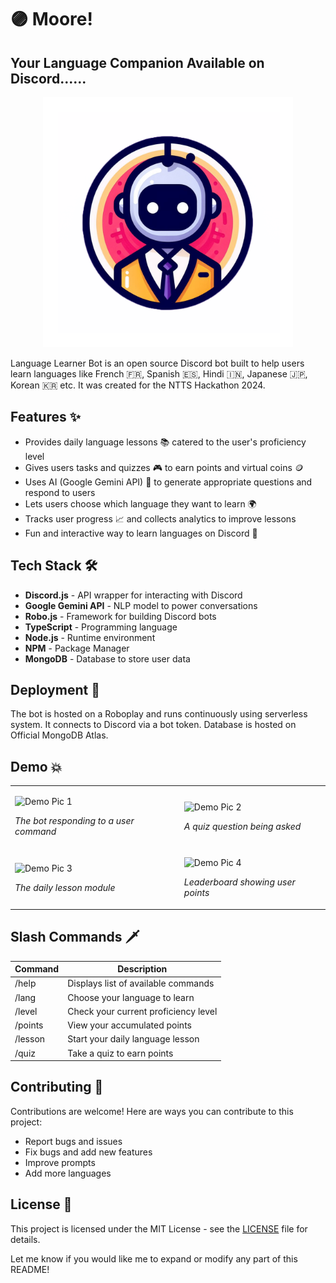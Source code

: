 # 🟣 Moore!

## Your Language Companion Available on Discord......

<p align="center">
    <img width="400" height="400" src="/Logo.png" alt="Logo">
</p>

Language Learner Bot is an open source Discord bot built to help users learn languages like French 🇫🇷, Spanish 🇪🇸, Hindi 🇮🇳, Japanese 🇯🇵, Korean 🇰🇷 etc. It was created for the NTTS Hackathon 2024.

## Features ✨

- Provides daily language lessons 📚 catered to the user's proficiency level
- Gives users tasks and quizzes 🎮 to earn points and virtual coins 🪙
- Uses AI (Google Gemini API) 🧠 to generate appropriate questions and respond to users  
- Lets users choose which language they want to learn 🌍
- Tracks user progress 📈 and collects analytics to improve lessons
- Fun and interactive way to learn languages on Discord 🎉

## Tech Stack 🛠️

- **Discord.js** - API wrapper for interacting with Discord  
- **Google Gemini API** - NLP model to power conversations
- **Robo.js** - Framework for building Discord bots 
- **TypeScript** - Programming language
- **Node.js** - Runtime environment
- **NPM** - Package Manager
- **MongoDB** - Database to store user data

## Deployment 🚀

The bot is hosted on a Roboplay and runs continuously using serverless system. It connects to Discord via a bot token. Database is hosted on Official MongoDB Atlas.

## Demo 💥

<table>
<tr>
<td>
  
  ![Demo Pic 1](images/demo1.png)
  
  *The bot responding to a user command*
  
</td>
<td>

  ![Demo Pic 2](images/demo2.png)
  
  *A quiz question being asked*
  
</td>
</tr>
<tr>
<td>

  ![Demo Pic 3](images/demo3.png)
  
  *The daily lesson module*

</td>
<td>

  ![Demo Pic 4](images/demo4.png) 
  
  *Leaderboard showing user points*
  
</td>
</tr>
</table>

## Slash Commands 🗡️

| Command | Description |
|-|-|  
| /help | Displays list of available commands |
| /lang | Choose your language to learn |
| /level | Check your current proficiency level |
| /points | View your accumulated points |
| /lesson | Start your daily language lesson |
| /quiz | Take a quiz to earn points |


## Contributing 🤝

Contributions are welcome! Here are ways you can contribute to this project: 

- Report bugs and issues
- Fix bugs and add new features
- Improve prompts
- Add more languages


## License 📝

This project is licensed under the MIT License - see the [LICENSE](LICENSE) file for details.

Let me know if you would like me to expand or modify any part of this README!
